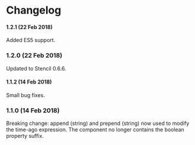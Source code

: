 # Changelog

#### 1.2.1 (22 Feb 2018)

Added ES5 support.

### 1.2.0 (22 Feb 2018)

Updated to Stencil 0.6.6.

#### 1.1.2 (14 Feb 2018)
Small bug fixes.

### 1.1.0 (14 Feb 2018)

Breaking change: append (string) and prepend (string) now used to modify the time-ago expression. The component no longer contains the boolean property suffix.
